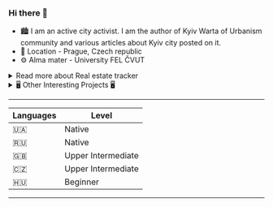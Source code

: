 ### Hi there 👋

- 🏙️ I am an active city activist. I am the author of Kyiv Warta of Urbanism community and various articles about Kyiv city posted on it.
- 📌 Location - Prague, Czech republic
- ⚙ Alma mater - University FEL ČVUT



<details>
<summary>Read more about Real estate tracker</summary>

___
1.  🏃‍♂️ Our simple scraper scans social networks and collects all publications.
2.  🕵️‍♂️ It then searches for rental listings.
3.  ✍️ The rental listings are analyzed and classified.
4.  🤩 The listings are provided to users!
</details>
<details>
<summary>🖥️ Other Interesting Projects 🖥️</summary>

___
<details>
<summary>🪧 Kyivan Warta of Urbanism (Київська Варта Урбанізму) 🪧</summary>

___
**Kyivan Warta of Urbanism (Київська Варта Урбанізму) [2021-2022]** - A non-profit political organization that wrote articles about city issues.

</details>
<details>
<summary>🐵 Bonobo Framework 🐵</summary>

___
[Bonobo](https://github.com/RostislavFisher/Bonobo) is a simple PHP backend framework.
</details>
</details>

___

| Languages | Level |
|--|--|
| 🇺🇦 | Native |
| 🇷🇺 | Native |
| 🇬🇧 | Upper Intermediate |
| 🇨🇿 | Upper Intermediate |
| 🇭🇺 | Beginner |
___
